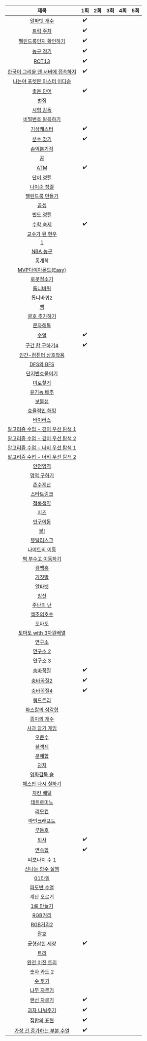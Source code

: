 | 제목 | 1회 | 2회 | 3회 | 4회 | 5회 |
| :-: | :-: | :-: | :-: | :-: | :-: |
| [알파벳 개수](https://www.acmicpc.net/problem/10808) |✔️ | | | | 
| [트럭 주차](https://www.acmicpc.net/problem/2979) |✔️ | | |
| [펠린드롬인지 확인하기](https://www.acmicpc.net/problem/10988)|✔️ | | |
| [농구 경기](https://www.acmicpc.net/problem/1159) |✔️ | | |
| [ROT13](https://www.acmicpc.net/problem/11655) |✔️ | | |
| [한국이 그리울 땐 서버에 접속하지](https://www.acmicpc.net/problem/9996) |✔️ | | |
| [나는야 포켓몬 마스터 이다솜](https://www.acmicpc.net/problem/1620) | | | |
| [좋은 단어](https://www.acmicpc.net/problem/3986) |✔️ | | |
| [벌집](https://www.acmicpc.net/problem/2292) | | | |
| [시험 감독](https://www.acmicpc.net/problem/13458) | | | |
| [비밀번호 발음하기](https://www.acmicpc.net/problem/4659) | | | |
| [기상캐스터](https://www.acmicpc.net/problem/10709) |✔️ | | |
| [분수 찾기](https://www.acmicpc.net/problem/1193) |✔️ | | |
| [손익분기점](https://www.acmicpc.net/problem/1712) | | | |
| [공](https://www.acmicpc.net/problem/1547) | | | |
| [ATM](https://www.acmicpc.net/problem/11399) |✔️ | | |
| [단어 정렬](https://www.acmicpc.net/problem/1181) | | | |
| [나이순 정렬](https://www.acmicpc.net/problem/10814)| | | |
| [팰린드롬 만들기](https://www.acmicpc.net/problem/1213) | | | |
| [곱셈](https://www.acmicpc.net/problem/1629) | | | |
| [빈도 정렬](https://www.acmicpc.net/problem/2910) | | | |
| [수학 숙제](https://www.acmicpc.net/problem/2870) |✔️ | | |
| [교수가 된 현우](https://www.acmicpc.net/problem/3474) | | | |
| [1](https://www.acmicpc.net/problem/4375) | | | |
| [NBA 농구](https://www.acmicpc.net/problem/2852) | | | |
| [통계학](https://www.acmicpc.net/problem/2108) | | | |
| [MVP다이아몬드(Easy)](https://www.acmicpc.net/problem/20413) | | | |
| [로봇청소기](https://www.acmicpc.net/problem/14503) | | | |
| [톱니바퀴](https://www.acmicpc.net/problem/14891) | | | |
| [톱니바퀴2](https://www.acmicpc.net/problem/15662) | | | |
| [뱀](https://www.acmicpc.net/problem/3190) | | | |
| [괄호 추가하기](https://www.acmicpc.net/problem/16637) | | | |
| [문자해독](https://www.acmicpc.net/problem/1593) | | | |
| [수열](https://www.acmicpc.net/problem/2559) |✔️ | | |
| [구간 합 구하기4](https://www.acmicpc.net/problem/11659) |✔️ | | |
| [인간-컴퓨터 상호작용](https://www.acmicpc.net/problem/16139) | | | |
| [DFS와 BFS](https://www.acmicpc.net/problem/1260) | | | |
| [단지번호붙이기](https://www.acmicpc.net/problem/2667) | | | |
| [미로찾기](https://www.acmicpc.net/problem/2178) | | | |
| [유기농 배추](https://www.acmicpc.net/problem/1012) | | | |
| [보물섬](https://www.acmicpc.net/problem/2589) | | | |
| [효율적인 해킹](https://www.acmicpc.net/problem/1325) | | | |
| [바이러스](https://www.acmicpc.net/problem/2606) | | | |
| [알고리즘 수업 - 깊이 우선 탐색 1](https://www.acmicpc.net/problem/24479) | | | |
| [알고리즘 수업 - 깊이 우선 탐색 2](https://www.acmicpc.net/problem/24480) | | | |
| [알고리즘 수업 - 너비 우선 탐색 1](https://www.acmicpc.net/problem/24444) | | | |
| [알고리즘 수업 - 너비 우선 탐색 2](https://www.acmicpc.net/problem/24445) | | | |
| [안전영역](https://www.acmicpc.net/problem/2468) | | | |
| [영역 구하기](https://www.acmicpc.net/problem/2583) | | | |
| [촌수계산](https://www.acmicpc.net/problem/2644) | | | |
| [스타트링크](https://www.acmicpc.net/problem/5014) | | | |
| [적록색약](https://www.acmicpc.net/problem/10026) | | | |
| [치즈](https://www.acmicpc.net/problem/2636) | | | |
| [인구이동](https://www.acmicpc.net/problem/16234) | | | |
| [불!](https://www.acmicpc.net/problem/4179) | | | |
| [뮤탈리스크](https://www.acmicpc.net/problem/12869) | | | |
| [나이트의 이동](https://www.acmicpc.net/problem/7562) | | | |
| [벽 부수고 이동하기](https://www.acmicpc.net/problem/2206) | | | |
| [컴백홈](https://www.acmicpc.net/problem/1189) | | | |
| [거짓말](https://www.acmicpc.net/problem/1043) | | | |
| [알파벳](https://www.acmicpc.net/problem/1987) | | | |
| [빙산](https://www.acmicpc.net/problem/2573) | | | |
| [주난의 난](https://www.acmicpc.net/problem/14497) | | | |
| [백조의호수](https://www.acmicpc.net/problem/3197) | | | |
| [토마토](https://www.acmicpc.net/problem/7576) | | | |
| [토마토 with 3차원배열](https://www.acmicpc.net/problem/7569) | | | |
| [연구소](https://www.acmicpc.net/problem/14502) | | | |
| [연구소 2](https://www.acmicpc.net/problem/17141) | | | |
| [연구소 3](https://www.acmicpc.net/problem/17142) | | | |
| [숨바꼭질](https://www.acmicpc.net/problem/1697) |✔️ | | |
| [숨바꼭질2](https://www.acmicpc.net/problem/12851) |✔️ | | |
| [숨바꼭질4](https://www.acmicpc.net/problem/13913) |✔️ | | |
| [쿼드트리](https://www.acmicpc.net/problem/1992) | | | |
| [파스칼의 삼각형](https://www.acmicpc.net/problem/16395) | | | |
| [종이의 개수](https://www.acmicpc.net/problem/1780) | | | |
| [사과 담기 게임](https://www.acmicpc.net/problem/2828) | | | |
| [오큰수](https://www.acmicpc.net/problem/17298) | | | |
| [블랙잭](https://www.acmicpc.net/problem/2798) | | | |
| [분해합](https://www.acmicpc.net/problem/2231) | | | |
| [덩치](https://www.acmicpc.net/problem/7568) | | | |
| [영화감독 숌](https://www.acmicpc.net/problem/1436) | | | |
| [체스판 다시 칠하기](https://www.acmicpc.net/problem/1018) | | | |
| [치킨 배달](https://www.acmicpc.net/problem/15686) | | | |
| [테트로미노](https://www.acmicpc.net/problem/14500) | | | |
| [리모컨](https://www.acmicpc.net/problem/1107) | | | |
| [마인크래프트](https://www.acmicpc.net/problem/18111) | | | |
| [부등호](https://www.acmicpc.net/problem/2529) | | | |
| [퇴사](https://www.acmicpc.net/problem/14501) |✔️ | | |
| [연속합](https://www.acmicpc.net/problem/1912) |✔️ | | |
| [피보나치 수 1](https://www.acmicpc.net/problem/24416) | | | |
| [신나는 함수 실행](https://www.acmicpc.net/problem/9184) | | | |
| [01타일](https://www.acmicpc.net/problem/1904) | | | |
| [파도반 수열](https://www.acmicpc.net/problem/9461) | | | |
| [계단 오르기](https://www.acmicpc.net/problem/2579) | | | |
| [1로 만들기](https://www.acmicpc.net/problem/1463) | | | |
| [RGB거리](https://www.acmicpc.net/problem/1149) | | | |
| [RGB거리2](https://www.acmicpc.net/problem/17404) | | | |
| [괄호](https://www.acmicpc.net/problem/9012) | | | |
| [균형잡힌 세상](https://www.acmicpc.net/problem/4949) |✔️ | | |
| [트리](https://www.acmicpc.net/problem/1068) | | | |
| [완전 이진 트리](https://www.acmicpc.net/problem/9934) | | | |
| [숫자 카드 2](https://www.acmicpc.net/problem/10816) | | | |
| [수 찾기](https://www.acmicpc.net/problem/1920) | | | |
| [나무 자르기](https://www.acmicpc.net/problem/2805) | | | |
| [랜선 자르기](https://www.acmicpc.net/problem/1654) |✔️ | | |
| [과자 나눠주기](https://www.acmicpc.net/problem/16401) |✔️ | | |
| [집합의 표현](https://www.acmicpc.net/problem/1717) |✔️ | | |
| [가장 긴 증가하는 부분 수열](https://www.acmicpc.net/problem/11053) |✔️ | | |
